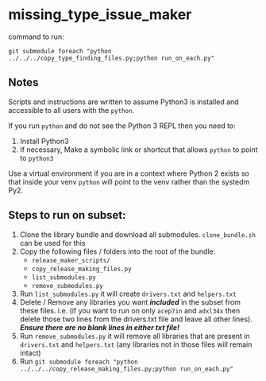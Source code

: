 # missing_type_issue_maker

command to run:
```
git submodule foreach "python ../../../copy_type_finding_files.py;python run_on_each.py"
```

## Notes

Scripts and instructions are written to assume Python3 is installed and accessible to all users with the `python`. 

If you run `python` and do not see the Python 3 REPL then you need to:

1. Install Python3 
2. If necessary, Make a symbolic link or shortcut that allows `python` to point to `python3`

Use a virtual environment if you are in a context where Python 2 exists so that inside your venv `python` will point to the venv rather than the systedm Py2.

## Steps to run on subset:

1. Clone the library bundle and download all submodules. `clone_bundle.sh` can be used for this
2. Copy the following files / folders into the root of the bundle:
   - `release_maker_scripts/`
   - `copy_release_making_files.py`
   - `list_submodules.py`
   - `remove_submodules.py`
3. Run `list_submodules.py` it will create `drivers.txt` and `helpers.txt`
4. Delete / Remove any libraries you want _**included**_ in the subset from these files. i.e. (if you want to run on only `acep7in` and `adxl34x` then delete those two lines from the drivers.txt file and leave all other lines). _**Ensure there are no blank lines in either txt file!**_
5. Run `remove_submodules.py` it will remove all libraries that are present in `drivers.txt` and `helpers.txt` (any libraries not in those files will remain intact)
6. Run `git submodule foreach "python ../../../copy_release_making_files.py;python run_on_each.py"`